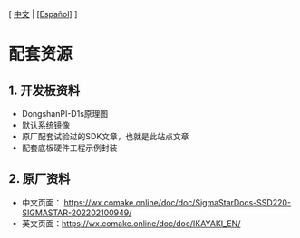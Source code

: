 [ [中文](https://dongshanpi.com/DongshanPi-PicoW/02-SupportingResources/) | [[Español]](https://dongshanpi.com/DongshanPi-PicoW/02-SupportingResources.ES/) ]

# 配套资源

## 1. 开发板资料
* DongshanPI-D1s原理图
* 默认系统镜像
* 原厂配套试验过的SDK文章，也就是此站点文章
* 配套底板硬件工程示例封装


##  2. 原厂资料
* 中文页面： https://wx.comake.online/doc/doc/SigmaStarDocs-SSD220-SIGMASTAR-202202100949/
* 英文页面：https://wx.comake.online/doc/doc/IKAYAKI_EN/
